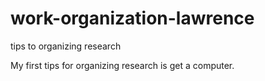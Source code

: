 # work-organization-lawrence
tips to organizing research

My first tips for organizing research is get a computer.
